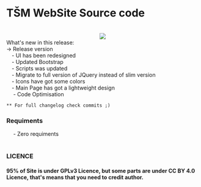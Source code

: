 # TŠM WebSite Source code

<br/>
<center>
<img src="https://tehnickaskola.edu.rs/rs/Capture">
</center>
What's new in this release: <br />
    -> Release version <br />
        &emsp;- UI has been redesigned<br />
        &emsp;- Updated Bootstrap <br />
        &emsp;- Scripts was updated<br />
        &emsp;- Migrate to full version of JQuery instead of slim version<br />
        &emsp;- Icons have got some colors<br />
        &emsp;- Main Page has got a lightweight design<br />
        &emsp; - Code Optimisation<br />


    ** For full changelog check commits ;)

<h3>Requiments</h3>
   &emsp; - Zero requiments
<br /><br />

<h3>LICENCE</h3>
<h4>
95% of Site is under GPLv3 Licence, but some parts are under CC BY 4.0 Licence, that's means that you need to credit author.
</h4>

